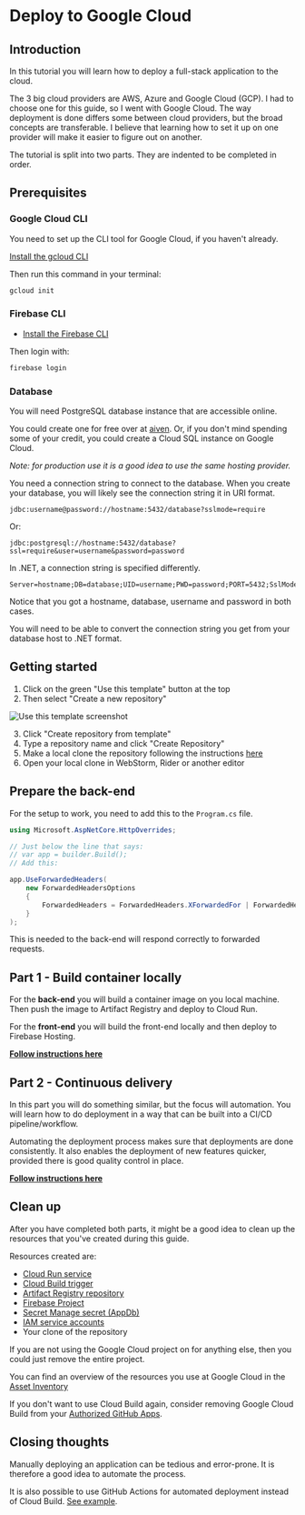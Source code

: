 # Deploy to Google Cloud

## Introduction

In this tutorial you will learn how to deploy a full-stack application to the
cloud.

The 3 big cloud providers are AWS, Azure and Google Cloud (GCP).
I had to choose one for this guide, so I went with Google Cloud.
The way deployment is done differs some between cloud providers, but the
broad concepts are transferable.
I believe that learning how to set it up on one provider will make it easier to
figure out on another.

The tutorial is split into two parts.
They are indented to be completed in order.

## Prerequisites

### Google Cloud CLI

You need to set up the CLI tool for Google Cloud, if you haven't already.

[Install the gcloud CLI](https://cloud.google.com/sdk/docs/install)

Then run this command in your terminal:

```sh
gcloud init
```

### Firebase CLI

- [Install the Firebase CLI](https://firebase.google.com/docs/cli/#install_the_firebase_cli)

Then login with:

```sh
firebase login
```

### Database

You will need PostgreSQL database instance that are accessible online.

You could create one for free over at [aiven](https://aiven.io/).
Or, if you don't mind spending some of your credit, you could create a Cloud SQL
instance on Google Cloud.

_Note: for production use it is a good idea to use the same hosting provider._

You need a connection string to connect to the database.
When you create your database, you will likely see the connection string it in
URI format.

```
jdbc:username@password://hostname:5432/database?sslmode=require
```

Or:

```
jdbc:postgresql://hostname:5432/database?ssl=require&user=username&password=password
```

In .NET, a connection string is specified differently.

```
Server=hostname;DB=database;UID=username;PWD=password;PORT=5432;SslMode=require
```

Notice that you got a hostname, database, username and password in both cases.

You will need to be able to convert the connection string you get from your
database host to .NET format.

## Getting started

1. Click on the green "Use this template" button at the top
2. Then select "Create a new repository"

![Use this template screenshot](https://docs.github.com/assets/cb-76823/mw-1440/images/help/repository/use-this-template-button.webp)

3. Click "Create repository from template"
4. Type a repository name and click "Create Repository"
5. Make a local clone the repository following the instructions [here](https://docs.github.com/en/repositories/creating-and-managing-repositories/cloning-a-repository)
6. Open your local clone in WebStorm, Rider or another editor

## Prepare the back-end

For the setup to work, you need to add this to the `Program.cs` file.

```cs
using Microsoft.AspNetCore.HttpOverrides;

// Just below the line that says:
// var app = builder.Build();
// Add this:

app.UseForwardedHeaders(
    new ForwardedHeadersOptions
    {
        ForwardedHeaders = ForwardedHeaders.XForwardedFor | ForwardedHeaders.XForwardedProto
    }
);
```

This is needed to the back-end will respond correctly to forwarded requests.

## Part 1 - Build container locally

For the **back-end** you will build a container image on you local machine.
Then push the image to Artifact Registry and deploy to Cloud Run.

For the **front-end** you will build the front-end locally and then deploy to
Firebase Hosting.

**[Follow instructions here](./docs/local.md)**

## Part 2 - Continuous delivery

In this part you will do something similar, but the focus will automation.
You will learn how to do deployment in a way that can be built into a CI/CD
pipeline/workflow.

Automating the deployment process makes sure that deployments are done
consistently.
It also enables the deployment of new features quicker, provided there is good
quality control in place.

**[Follow instructions here](./docs/cd.md)**

## Clean up

After you have completed both parts, it might be a good idea to clean up the
resources that you've created during this guide.

Resources created are:

- [Cloud Run service](https://console.cloud.google.com/run)
- [Cloud Build trigger](https://console.cloud.google.com/cloud-build/triggers)
- [Artifact Registry repository](https://console.cloud.google.com/artifacts)
- [Firebase Project](https://console.firebase.google.com/)
- [Secret Manage secret (AppDb)](https://console.cloud.google.com/security/secret-manager)
- [IAM service accounts](https://console.cloud.google.com/iam-admin/serviceaccounts)
- Your clone of the repository

If you are not using the Google Cloud project on for anything else, then you
could just remove the entire project.

You can find an overview of the resources you use at Google Cloud in the [Asset Inventory](https://console.cloud.google.com/iam-admin/asset-inventory/dashboard)

If you don't want to use Cloud Build again, consider removing Google Cloud
Build from your [Authorized GitHub
Apps](https://github.com/settings/apps/authorizations).

## Closing thoughts

Manually deploying an application can be tedious and error-prone.
It is therefore a good idea to automate the process.

It is also possible to use GitHub Actions for automated deployment instead of Cloud Build.
[See example](https://github.com/google-github-actions/example-workflows/blob/main/workflows/deploy-cloudrun/cloudrun-docker.yml).
